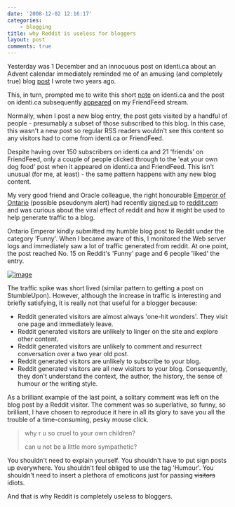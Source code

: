 ```yaml
---
date: '2008-12-02 12:16:17'
categories:
    - blogging
title: why Reddit is useless for bloggers
layout: post
comments: true
---
```

Yesterday was 1 December and an innocuous post on identi.ca about an
Advent calendar immediately reminded me of an amusing (and completely
true) blog
[post](http://www.nbrightside.com/blog/2006/12/06/eat-your-own-dog-food)
I wrote two years ago.

This, in turn, prompted me to write this short
[note](http://identi.ca/notice/1288009) on identi.ca and the post on
identi.ca subsequently
[appeared](http://friendfeed.com/e/984b2ec1-2780-a624-2343-e48e197afef7/1-December-Advent-calendar-memories-still-makes/)
on my FriendFeed stream.

Normally, when I post a new blog entry, the post gets visited by a
handful of people - presumably a subset of those subscribed to this
blog. In this case, this wasn't a new post so regular RSS readers
wouldn't see this content so any visitors had to come from identi.ca or
FriendFeed.

Despite having over 150 subscribers on identi.ca and 21 'friends' on
FriendFeed, only a couple of people clicked through to the 'eat your own
dog food' post when it appeared on identi.ca and FriendFeed. This isn't
unusual (for me, at least) - the same pattern happens with any new blog
content.

My very good friend and Oracle colleague, the right honourable [Emperor
of Ontario](http://friendfeed.com/ontarioemperor) (possible pseudonym
alert) had recently [signed
up](http://mrontemp.blogspot.com/2008/11/why-i-done-joined-reddit.html)
to [reddit.com](http://www.reddit.com/) and was curious about the viral
effect of reddit and how it might be used to help generate traffic to a
blog.

Ontario Emperor kindly submitted my humble blog post to Reddit under the
category 'Funny'. When I became aware of this, I monitored the Web
server logs and immediately saw a lot of traffic generated from reddit.
At one point, the post reached No. 15 on Reddit's 'Funny' page and 6
people 'liked' the entry.

[![image](http://lh6.ggpht.com/_l2uGy1RGCiE/STUiF0v5s2I/AAAAAAAAA40/dIUaoHBARhA/s400/Reddit-Spike.PNG)](http://picasaweb.google.com/lh/photo/97pzPFA798AvRdCKtvjeoA)

The traffic spike was short lived (similar pattern to getting a post on
StumbleUpon). However, although the increase in traffic is interesting
and briefly satisfying, it is really not that useful for a blogger
because:

-   Reddit generated visitors are almost always 'one-hit wonders'. They
    visit one page and immediately leave.
-   Reddit generated visitors are unlikely to linger on the site and
    explore other content.
-   Reddit generated visitors are unlikely to comment and resurrect
    conversation over a two year old post.
-   Reddit generated visitors are unlikely to subscribe to your blog.
-   Reddit generated visitors are all new visitors to your blog.
    Consequently, they don't understand the context, the author, the
    history, the sense of humour or the writing style.

As a brilliant example of the last point, a solitary comment was left on
the blog post by a Reddit visitor. The comment was so superlative, so
funny, so brilliant, I have chosen to reproduce it here in all its glory
to save you all the trouble of a time-consuming, pesky mouse click.

> why r u so cruel to your own children?
>
> can u not be a little more sympathetic?

You shouldn't need to explain yourself. You shouldn't have to put sign
posts up everywhere. You shouldn't feel obliged to use the tag 'Humour'.
You shouldn't need to insert a plethora of emoticons just for passing
~~visitors~~ idiots.

And that is why Reddit is completely useless to bloggers.

